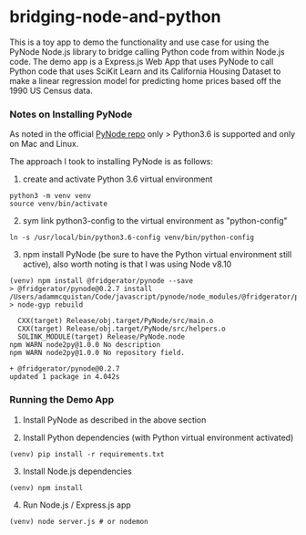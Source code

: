 # bridging-node-and-python

This is a toy app to demo the functionality and use case for using the PyNode Node.js library to bridge calling Python code from within Node.js code. The demo app is a Express.js Web App that uses PyNode to call Python code that uses SciKit Learn and its California Housing Dataset to make a linear regression model for predicting home prices based off the 1990 US Census data.

### Notes on Installing PyNode

As noted in the official [PyNode repo](https://github.com/fridgerator/PyNode) only > Python3.6 is supported and only on Mac and Linux.

The approach I took to installing PyNode is as follows:

1. create and activate Python 3.6 virtual environment

```
python3 -m venv venv
source venv/bin/activate
```

2. sym link python3-config to the virtual environment as "python-config"

```
ln -s /usr/local/bin/python3.6-config venv/bin/python-config
```

3. npm install PyNode (be sure to have the Python virtual environment still active), also worth noting is that I was using Node v8.10

```
(venv) npm install @fridgerator/pynode --save
> @fridgerator/pynode@0.2.7 install /Users/adammcquistan/Code/javascript/pynode/node_modules/@fridgerator/pynode
> node-gyp rebuild

  CXX(target) Release/obj.target/PyNode/src/main.o
  CXX(target) Release/obj.target/PyNode/src/helpers.o
  SOLINK_MODULE(target) Release/PyNode.node
npm WARN node2py@1.0.0 No description
npm WARN node2py@1.0.0 No repository field.

+ @fridgerator/pynode@0.2.7
updated 1 package in 4.042s
```

### Running the Demo App

1. Install PyNode as described in the above section

2. Install Python dependencies (with Python virtual environment activated)

```
(venv) pip install -r requirements.txt
```

3. Install Node.js dependencies

```
(venv) npm install 
```

4. Run Node.js / Express.js app

```
(venv) node server.js # or nodemon
```
